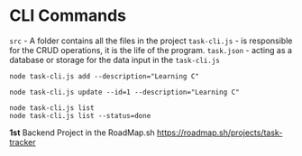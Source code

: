 # CLI Commands
`src` - A folder contains all the files in the project
`task-cli.js` - is responsible for the CRUD operations, it is the life of the program.
`task.json` - acting as a database or storage for the data input in the `task-cli.js`
```adding
node task-cli.js add --description="Learning C"
```
```marking as done
node task-cli.js update --id=1 --description="Learning C"
```
```listing all status accordingly
node task-cli.js list
node task-cli.js list --status=done
```

**1st** Backend Project in the RoadMap.sh 
https://roadmap.sh/projects/task-tracker